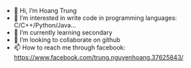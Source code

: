 - 👋 Hi, I’m Hoang Trung
- 👀 I’m interested in write code in programming languages: C/C++/Python/Java...
- 🌱 I’m currently learning secondary
- 💞️ I’m looking to collaborate on github
- 📫 How to reach me through facebook: https://www.facebook.com/trung.nguyenhoang.37625843/

<!---
nguyenhoangtrung2112007/nguyenhoangtrung2112007 is a ✨ special ✨ repository because its `README.md` (this file) appears on your GitHub profile.
You can click the Preview link to take a look at your changes.
--->
